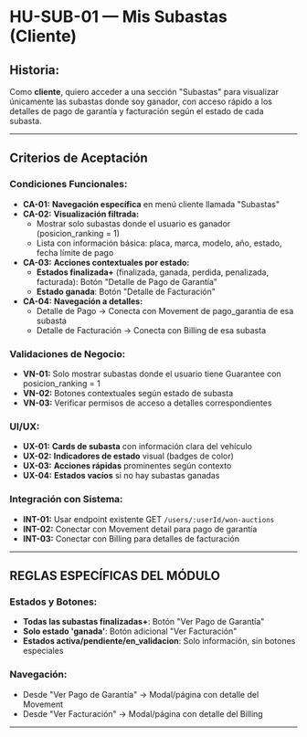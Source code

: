 # HU-SUB-01 — Mis Subastas (Cliente)

## **Historia:**

Como **cliente**, quiero acceder a una sección "Subastas" para visualizar únicamente las subastas donde soy ganador, con acceso rápido a los detalles de pago de garantía y facturación según el estado de cada subasta.

---

## **Criterios de Aceptación**

### **Condiciones Funcionales:**

- **CA-01:** **Navegación específica** en menú cliente llamada "Subastas"
- **CA-02:** **Visualización filtrada:**
  - Mostrar solo subastas donde el usuario es ganador (posicion_ranking = 1)
  - Lista con información básica: placa, marca, modelo, año, estado, fecha límite de pago
- **CA-03:** **Acciones contextuales por estado:**
  - **Estados finalizada+** (finalizada, ganada, perdida, penalizada, facturada): Botón "Detalle de Pago de Garantía"
  - **Estado ganada**: Botón "Detalle de Facturación" 
- **CA-04:** **Navegación a detalles:**
  - Detalle de Pago → Conecta con Movement de pago_garantia de esa subasta
  - Detalle de Facturación → Conecta con Billing de esa subasta

### **Validaciones de Negocio:**

- **VN-01:** Solo mostrar subastas donde el usuario tiene Guarantee con posicion_ranking = 1
- **VN-02:** Botones contextuales según estado de subasta
- **VN-03:** Verificar permisos de acceso a detalles correspondientes

### **UI/UX:**

- **UX-01:** **Cards de subasta** con información clara del vehículo
- **UX-02:** **Indicadores de estado** visual (badges de color)
- **UX-03:** **Acciones rápidas** prominentes según contexto
- **UX-04:** **Estados vacíos** si no hay subastas ganadas

### **Integración con Sistema:**

- **INT-01:** Usar endpoint existente GET `/users/:userId/won-auctions`
- **INT-02:** Conectar con Movement detail para pago de garantía
- **INT-03:** Conectar con Billing para detalles de facturación

---

## **REGLAS ESPECÍFICAS DEL MÓDULO**

### **Estados y Botones:**
- **Todas las subastas finalizadas+**: Botón "Ver Pago de Garantía"
- **Solo estado 'ganada'**: Botón adicional "Ver Facturación"
- **Estados activa/pendiente/en_validacion**: Solo información, sin botones especiales

### **Navegación:**
- Desde "Ver Pago de Garantía" → Modal/página con detalle del Movement
- Desde "Ver Facturación" → Modal/página con detalle del Billing

---